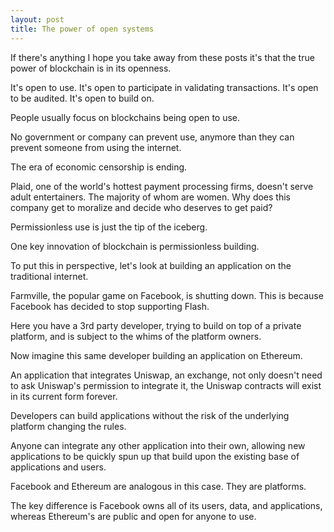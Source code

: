 ```yaml
---
layout: post
title: The power of open systems
---
```

If there's anything I hope you take away from these posts it's that the true power of blockchain is in its openness. 


It's open to use. It's open to participate in validating transactions. It's open to be audited. It's open to build on. 

People usually focus on blockchains being open to use. 

No government or company can prevent use, anymore than they can prevent someone from using the internet. 

The era of economic censorship is ending.

Plaid, one of the world's hottest payment processing firms, doesn't serve adult entertainers.  The majority of whom are women. Why does this company get to moralize and decide who deserves to get paid?

Permissionless use is just the tip of the iceberg.

One key innovation of blockchain is permissionless building.

To put this in perspective, let's look at building an application on the traditional internet.

Farmville, the popular game on Facebook, is shutting down. This is because Facebook has decided to stop supporting Flash.

Here you have a 3rd party developer, trying to build on top of a private platform, and is subject to the whims of the platform owners.

Now imagine this same developer building an application on Ethereum. 

An application that integrates Uniswap, an exchange, not only doesn't need to ask Uniswap's permission to integrate it, the Uniswap contracts will exist in its current form forever.

Developers can build applications without the risk of the underlying platform changing the rules.

Anyone can integrate any other application into their own, allowing new applications to be quickly spun up that build upon the existing base of applications and users. 

Facebook and Ethereum are analogous in this case. They are platforms.

The key difference is Facebook owns all of its users, data, and applications, whereas Ethereum's are public and open for anyone to use.
